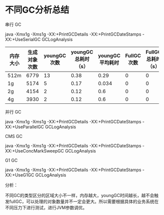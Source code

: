 # 不同GC分析总结



串行 GC

java -Xmx1g -Xms1g -XX:+PrintGCDetails -XX:+PrintGCDateStamps -XX:+UseSerialGC GCLogAnalysis

| 内存大小 | 生成对象次数 | youngGC次数 | youngGC总耗时（s） | youngGC平均耗时 | FullGC次数 | FullGC总耗时（s） |
| -------- | ------------ | ----------- | ------------------ | --------------- | ---------- | ----------------- |
| 512m     | 6779         | 13          | 0.38               | 0.29            | 0          | 0                 |
| 1g       | 5174         | 5           | 0.17               | 0.034           | 0          | 0                 |
| 2g       | 4154         | 2           | 0.12               | 0.6             | 0          | 0                 |
| 4g       | 3930         | 2           | 0.12               | 0.6             | 0          | 0                 |



 并行 GC

java -Xmx1g -Xms1g -XX:+PrintGCDetails -XX:+PrintGCDateStamps -XX:+UseParallelGC GCLogAnalysis







CMS GC

java -Xmx1g -Xms1g -XX:+PrintGCDetails -XX:+PrintGCDateStamps -XX:+UseConcMarkSweepGC GCLogAnalysis







G1  GC 

java -Xmx1g -Xms1g -XX:+PrintGCDetails -XX:+PrintGCDateStamps -XX:+UseG1GC GCLogAnalysis





分析：

不同GC的类型区分的区域大小不一样，内存越大，youngGC时间越长，越不会触发fullGC，可以处理的对象数量并不一定会更大。所以需要根据具体的业务系统在不同压力下进行测试，进行JVM参数调优。

















